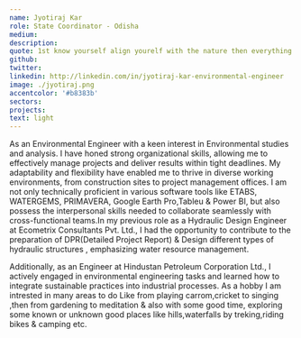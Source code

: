 ```yaml
---
name: Jyotiraj Kar
role: State Coordinator - Odisha
medium:
description:
quote: 1st know yourself align yourelf with the nature then everything will be easier. Don't go opposite to the streamline. Summary is "Smart work".
github:
twitter:
linkedin: http://linkedin.com/in/jyotiraj-kar-environmental-engineer
image: ./jyotiraj.png
accentcolor: '#b8383b'
sectors: 
projects:
text: light
---
```


As an Environmental Engineer with a keen interest in Environmental studies and analysis. I have honed strong organizational skills, allowing me to effectively manage projects and deliver results within tight deadlines. My adaptability and flexibility have enabled me to thrive in diverse working environments, from construction sites to project management offices. I am not only technically proficient in various software tools like ETABS, WATERGEMS, PRIMAVERA, Google Earth Pro,Tableu & Power BI, but also possess the interpersonal skills needed to collaborate seamlessly with cross-functional teams.In my previous role as a Hydraulic Design Engineer at Ecometrix Consultants Pvt. Ltd., I had the opportunity to contribute to the preparation of DPR(Detailed Project Report) & Design different types of hydraulic structures , emphasizing water resource management. 

Additionally, as an Engineer at Hindustan Petroleum Corporation Ltd., I actively engaged in environmental engineering tasks and learned how to integrate sustainable practices into industrial processes. As a hobby I am intrested in many areas to do Like from playing carrom,cricket to singing ,then from gardening to meditation & also with some good time, exploring some known or unknown good places like hills,waterfalls by treking,riding bikes & camping  etc.                                                                                                                                                                            